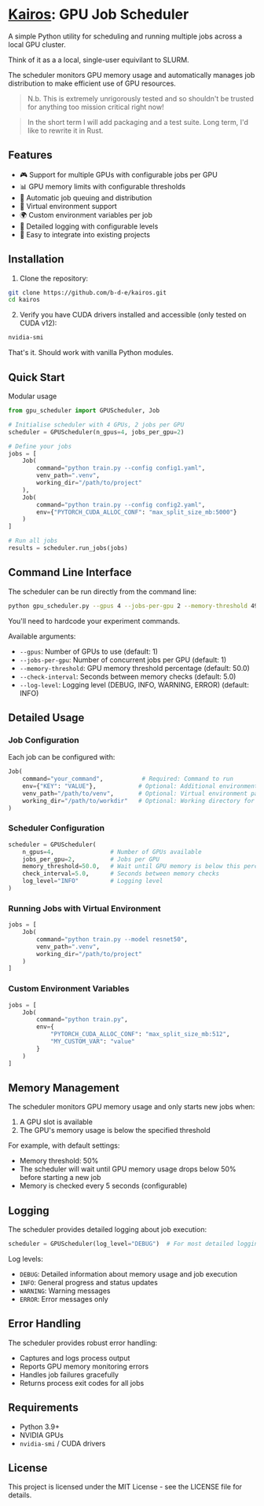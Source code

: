 # [Kairos](https://en.wikipedia.org/wiki/Kairos): GPU Job Scheduler

A simple Python utility for scheduling and running multiple jobs across a local GPU cluster.

Think of it as a a local, single-user equivilant to SLURM.

The scheduler monitors GPU memory usage and automatically manages job distribution to make efficient use of GPU resources.

> N.b. This is extremely unrigorously tested and so shouldn't be trusted for anything too mission critical right now!

>In the short term I will add packaging and a test suite. Long term, I'd like to rewrite it in Rust.

## Features

- 🎮 Support for multiple GPUs with configurable jobs per GPU
- 📊 GPU memory limits with configurable thresholds
- 🔄 Automatic job queuing and distribution
- 🐍 Virtual environment support
- 🌍 Custom environment variables per job
- 📝 Detailed logging with configurable levels
- 🚀 Easy to integrate into existing projects

## Installation

1. Clone the repository:
```bash
git clone https://github.com/b-d-e/kairos.git
cd kairos
```

2. Verify you have CUDA drivers installed and accessible (only tested on CUDA v12):
```bash
nvidia-smi
```

That's it. Should work with vanilla Python modules.

## Quick Start

Modular usage
```python
from gpu_scheduler import GPUScheduler, Job

# Initialise scheduler with 4 GPUs, 2 jobs per GPU
scheduler = GPUScheduler(n_gpus=4, jobs_per_gpu=2)

# Define your jobs
jobs = [
    Job(
        command="python train.py --config config1.yaml",
        venv_path=".venv",
        working_dir="/path/to/project"
    ),
    Job(
        command="python train.py --config config2.yaml",
        env={"PYTORCH_CUDA_ALLOC_CONF": "max_split_size_mb:5000"}
    )
]

# Run all jobs
results = scheduler.run_jobs(jobs)
```

## Command Line Interface

The scheduler can be run directly from the command line:

```bash
python gpu_scheduler.py --gpus 4 --jobs-per-gpu 2 --memory-threshold 49 --check-interval 5
```

You'll need to hardcode your experiment commands.

Available arguments:
- `--gpus`: Number of GPUs to use (default: 1)
- `--jobs-per-gpu`: Number of concurrent jobs per GPU (default: 1)
- `--memory-threshold`: GPU memory threshold percentage (default: 50.0)
- `--check-interval`: Seconds between memory checks (default: 5.0)
- `--log-level`: Logging level (DEBUG, INFO, WARNING, ERROR) (default: INFO)

## Detailed Usage

### Job Configuration

Each job can be configured with:
```python
Job(
    command="your_command",           # Required: Command to run
    env={"KEY": "VALUE"},            # Optional: Additional environment variables
    venv_path="/path/to/venv",       # Optional: Virtual environment path
    working_dir="/path/to/workdir"   # Optional: Working directory for the job
)
```

### Scheduler Configuration

```python
scheduler = GPUScheduler(
    n_gpus=4,                # Number of GPUs available
    jobs_per_gpu=2,          # Jobs per GPU
    memory_threshold=50.0,   # Wait until GPU memory is below this percentage
    check_interval=5.0,      # Seconds between memory checks
    log_level="INFO"         # Logging level
)
```

### Running Jobs with Virtual Environment

```python
jobs = [
    Job(
        command="python train.py --model resnet50",
        venv_path=".venv",
        working_dir="/path/to/project"
    )
]
```

### Custom Environment Variables

```python
jobs = [
    Job(
        command="python train.py",
        env={
            "PYTORCH_CUDA_ALLOC_CONF": "max_split_size_mb:512",
            "MY_CUSTOM_VAR": "value"
        }
    )
]
```

## Memory Management

The scheduler monitors GPU memory usage and only starts new jobs when:
1. A GPU slot is available
2. The GPU's memory usage is below the specified threshold

For example, with default settings:
- Memory threshold: 50%
- The scheduler will wait until GPU memory usage drops below 50% before starting a new job
- Memory is checked every 5 seconds (configurable)

## Logging

The scheduler provides detailed logging about job execution:
```python
scheduler = GPUScheduler(log_level="DEBUG")  # For most detailed logging
```

Log levels:
- `DEBUG`: Detailed information about memory usage and job execution
- `INFO`: General progress and status updates
- `WARNING`: Warning messages
- `ERROR`: Error messages only

## Error Handling

The scheduler provides robust error handling:
- Captures and logs process output
- Reports GPU memory monitoring errors
- Handles job failures gracefully
- Returns process exit codes for all jobs

## Requirements

- Python 3.9+
- NVIDIA GPUs
- `nvidia-smi` / CUDA drivers


## License

This project is licensed under the MIT License - see the LICENSE file for details.

